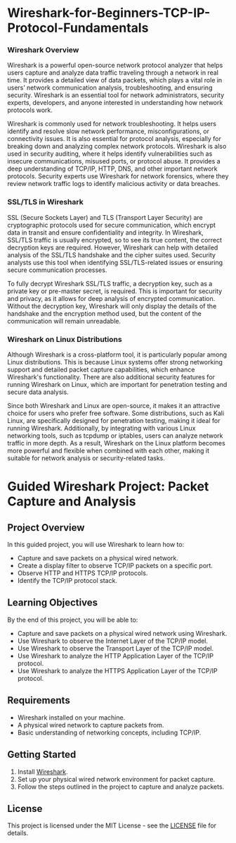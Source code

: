 # Wireshark-for-Beginners-TCP-IP-Protocol-Fundamentals
### Wireshark Overview
Wireshark is a powerful open-source network protocol analyzer that helps users capture and analyze data traffic traveling through a network in real time. It provides a detailed view of data packets, which plays a vital role in users’ network communication analysis, troubleshooting, and ensuring security. Wireshark is an essential tool for network administrators, security experts, developers, and anyone interested in understanding how network protocols work.

Wireshark is commonly used for network troubleshooting. It helps users identify and resolve slow network performance, misconfigurations, or connectivity issues. It is also essential for protocol analysis, especially for breaking down and analyzing complex network protocols. Wireshark is also used in security auditing, where it helps identify vulnerabilities such as insecure communications, misused ports, or protocol abuse. It provides a deep understanding of TCP/IP, HTTP, DNS, and other important network protocols. Security experts use Wireshark for network forensics, where they review network traffic logs to identify malicious activity or data breaches.

### SSL/TLS in Wireshark
SSL (Secure Sockets Layer) and TLS (Transport Layer Security) are cryptographic protocols used for secure communication, which encrypt data in transit and ensure confidentiality and integrity. In Wireshark, SSL/TLS traffic is usually encrypted, so to see its true content, the correct decryption keys are required. However, Wireshark can help with detailed analysis of the SSL/TLS handshake and the cipher suites used. Security analysts use this tool when identifying SSL/TLS-related issues or ensuring secure communication processes.

To fully decrypt Wireshark SSL/TLS traffic, a decryption key, such as a private key or pre-master secret, is required. This is important for security and privacy, as it allows for deep analysis of encrypted communication. Without the decryption key, Wireshark will only display the details of the handshake and the encryption method used, but the content of the communication will remain unreadable.

### Wireshark on Linux Distributions
Although Wireshark is a cross-platform tool, it is particularly popular among Linux distributions. This is because Linux systems offer strong networking support and detailed packet capture capabilities, which enhance Wireshark's functionality. There are also additional security features for running Wireshark on Linux, which are important for penetration testing and secure data analysis.

Since both Wireshark and Linux are open-source, it makes it an attractive choice for users who prefer free software. Some distributions, such as Kali Linux, are specifically designed for penetration testing, making it ideal for running Wireshark. Additionally, by integrating with various Linux networking tools, such as tcpdump or iptables, users can analyze network traffic in more depth. As a result, Wireshark on the Linux platform becomes more powerful and flexible when combined with each other, making it suitable for network analysis or security-related tasks.

# Guided Wireshark Project: Packet Capture and Analysis

## Project Overview

In this guided project, you will use Wireshark to learn how to:

- Capture and save packets on a physical wired network.
- Create a display filter to observe TCP/IP packets on a specific port.
- Observe HTTP and HTTPS TCP/IP protocols.
- Identify the TCP/IP protocol stack.

## Learning Objectives

By the end of this project, you will be able to:

- Capture and save packets on a physical wired network using Wireshark.
- Use Wireshark to observe the Internet Layer of the TCP/IP model.
- Use Wireshark to observe the Transport Layer of the TCP/IP model.
- Use Wireshark to analyze the HTTP Application Layer of the TCP/IP protocol.
- Use Wireshark to analyze the HTTPS Application Layer of the TCP/IP protocol.

## Requirements

- Wireshark installed on your machine.
- A physical wired network to capture packets from.
- Basic understanding of networking concepts, including TCP/IP.

## Getting Started

1. Install [Wireshark](https://www.wireshark.org/).
2. Set up your physical wired network environment for packet capture.
3. Follow the steps outlined in the project to capture and analyze packets.

## License

This project is licensed under the MIT License - see the [LICENSE](LICENSE) file for details.
